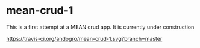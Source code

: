 # mean-crud-1

This is a first attempt at a MEAN crud app. It is currently under construction

https://travis-ci.org/andogro/mean-crud-1.svg?branch=master
